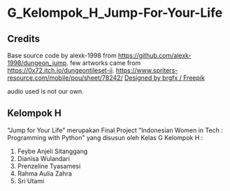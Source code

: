 # G_Kelompok_H_Jump-For-Your-Life

## Credits
Base source code by alexk-1998 from https://github.com/alexk-1998/dungeon_jump. 
few artworks came from 
https://0x72.itch.io/dungeontileset-ii.
https://www.spriters-resource.com/mobile/pou/sheet/78242/
<a href="http://www.freepik.com">Designed by brgfx / Freepik</a>

audio used is not our own.

## Kelompok H

"Jump for Your Life" merupakan Final Project "Indonesian Women in Tech : Programming with Python" yang disusun oleh
Kelas G Kelompok H :
1. Feybe Anjeli Sitanggang
2. Dianisa Wulandari
3. Prenzeline Tyasamesi
4. Rahma Aulia Zahra
5. Sri Utami

